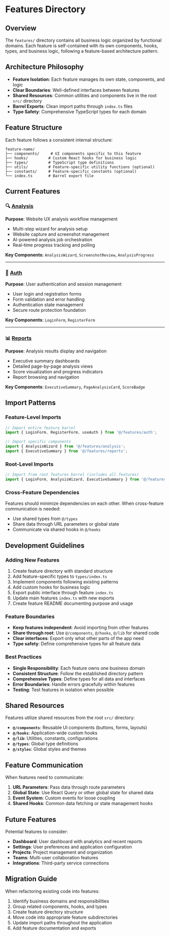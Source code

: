 # Features Directory

## Overview
The `features/` directory contains all business logic organized by functional domains. Each feature is self-contained with its own components, hooks, types, and business logic, following a feature-based architecture pattern.

## Architecture Philosophy
- **Feature Isolation**: Each feature manages its own state, components, and logic
- **Clear Boundaries**: Well-defined interfaces between features
- **Shared Resources**: Common utilities and components live in the root `src/` directory
- **Barrel Exports**: Clean import paths through `index.ts` files
- **Type Safety**: Comprehensive TypeScript types for each domain

## Feature Structure
Each feature follows a consistent internal structure:
```
feature-name/
├── components/     # UI components specific to this feature
├── hooks/         # Custom React hooks for business logic
├── types/         # TypeScript type definitions
├── utils/         # Feature-specific utility functions (optional)
├── constants/     # Feature-specific constants (optional)
└── index.ts       # Barrel export file
```

## Current Features

### 🔍 [Analysis](./analysis/README.md)
**Purpose**: Website UX analysis workflow management
- Multi-step wizard for analysis setup
- Website capture and screenshot management
- AI-powered analysis job orchestration
- Real-time progress tracking and polling

**Key Components**: `AnalysisWizard`, `ScreenshotReview`, `AnalysisProgress`

---

### 🔐 [Auth](./auth/README.md)
**Purpose**: User authentication and session management
- User login and registration forms
- Form validation and error handling
- Authentication state management
- Secure route protection foundation

**Key Components**: `LoginForm`, `RegisterForm`

---

### 📊 [Reports](./reports/README.md)
**Purpose**: Analysis results display and navigation
- Executive summary dashboards
- Detailed page-by-page analysis views
- Score visualization and progress indicators
- Report browsing and navigation

**Key Components**: `ExecutiveSummary`, `PageAnalysisCard`, `ScoreBadge`

## Import Patterns

### Feature-Level Imports
```typescript
// Import entire feature barrel
import { LoginForm, RegisterForm, useAuth } from '@/features/auth';

// Import specific components
import { AnalysisWizard } from '@/features/analysis';
import { ExecutiveSummary } from '@/features/reports';
```

### Root-Level Imports
```typescript
// Import from root features barrel (includes all features)
import { LoginForm, AnalysisWizard, ExecutiveSummary } from '@/features';
```

### Cross-Feature Dependencies
Features should minimize dependencies on each other. When cross-feature communication is needed:
- Use shared types from `@/types`
- Share data through URL parameters or global state
- Communicate via shared hooks in `@/hooks`

## Development Guidelines

### Adding New Features
1. Create feature directory with standard structure
2. Add feature-specific types to `types/index.ts`
3. Implement components following existing patterns
4. Add custom hooks for business logic
5. Export public interface through feature `index.ts`
6. Update main features `index.ts` with new exports
7. Create feature README documenting purpose and usage

### Feature Boundaries
- **Keep features independent**: Avoid importing from other features
- **Share through root**: Use `@/components`, `@/hooks`, `@/lib` for shared code
- **Clear interfaces**: Export only what other parts of the app need
- **Type safety**: Define comprehensive types for all feature data

### Best Practices
- **Single Responsibility**: Each feature owns one business domain
- **Consistent Structure**: Follow the established directory pattern
- **Comprehensive Types**: Define types for all data and interfaces
- **Error Boundaries**: Handle errors gracefully within features
- **Testing**: Test features in isolation when possible

## Shared Resources
Features utilize shared resources from the root `src/` directory:

- **`@/components`**: Reusable UI components (buttons, forms, layouts)
- **`@/hooks`**: Application-wide custom hooks
- **`@/lib`**: Utilities, constants, configurations
- **`@/types`**: Global type definitions
- **`@/styles`**: Global styles and themes

## Feature Communication
When features need to communicate:

1. **URL Parameters**: Pass data through route parameters
2. **Global State**: Use React Query or other global state for shared data
3. **Event System**: Custom events for loose coupling
4. **Shared Hooks**: Common data fetching or state management hooks

## Future Features
Potential features to consider:
- **Dashboard**: User dashboard with analytics and recent reports
- **Settings**: User preferences and application configuration
- **Projects**: Project management and organization
- **Teams**: Multi-user collaboration features
- **Integrations**: Third-party service connections

## Migration Guide
When refactoring existing code into features:
1. Identify business domains and responsibilities
2. Group related components, hooks, and types
3. Create feature directory structure
4. Move code into appropriate feature subdirectories
5. Update import paths throughout the application
6. Add feature documentation and exports
